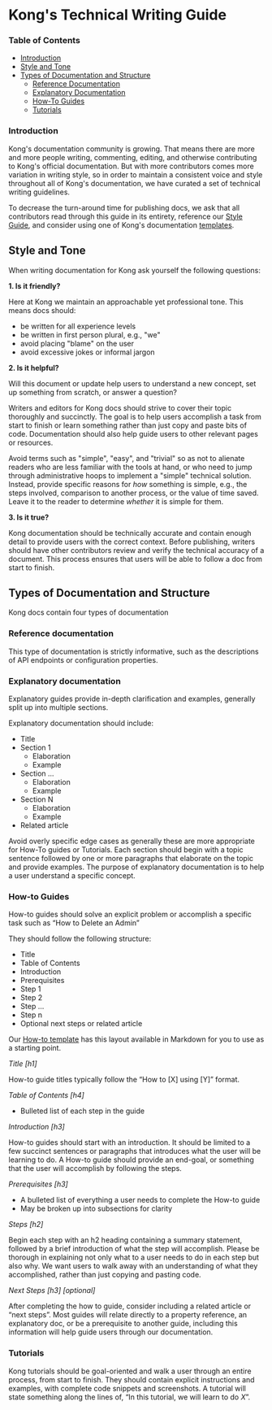 # Kong's Technical Writing Guide

### Table of Contents

- [Introduction](#introduction)
- [Style and Tone](#style-and-tone)
- [Types of Documentation and Structure](#types-of-documentation-and-structure)
  - [Reference Documentation](#reference-documentation)
  - [Explanatory Documentation](#explanatory-documentation)
  - [How-To Guides](#how-to-guides)
  - [Tutorials](#tutorials)


### Introduction

Kong's documentation community is growing. That means there are more and more 
people writing, commenting, editing, and otherwise contributing to Kong's 
official documentation. But with more contributors comes more variation in
writing style, so in order to maintain a consistent voice and style throughout
all of Kong's documentation, we have curated a set of technical writing guidelines. 

To decrease the turn-around time for publishing docs, we ask that all
contributors read through this guide in its entirety, reference our 
[Style Guide](/STYLEGUIDE.md), and consider using one of Kong's documentation
[templates](/templates).


## Style and Tone

When writing documentation for Kong ask yourself the following questions:

**1. Is it friendly?**

Here at Kong we maintain an approachable yet professional tone. This means docs
should:

- be written for all experience levels
- be written in first person plural, e.g., "we"
- avoid placing "blame" on the user
- avoid excessive jokes or informal jargon


**2. Is it helpful?**

Will this document or update help users to understand a new concept, set up
something from scratch, or answer a question?

Writers and editors for Kong docs should strive to cover their topic thoroughly 
and succinctly. The goal is to help users accomplish a task from start to finish
or learn something rather than just copy and paste bits of code. Documentation
should also help guide users to other relevant pages or resources.

Avoid terms such as "simple", "easy", and "trivial" so as not to alienate readers 
who are less familiar with the tools at hand, or who need to jump through 
administrative hoops to implement a "simple" technical solution. Instead, provide 
specific reasons for _how_ something is simple, e.g., the steps involved, 
comparison to another process, or the value of time saved. Leave it to 
the reader to determine _whether_ it is simple for them.

**3. Is it true?**

Kong documentation should be technically accurate and contain enough detail to 
provide users with the correct context. Before publishing, writers should have
other contributors review and verify the technical accuracy of a document. This
process ensures that users will be able to follow a doc from start to finish.

## Types of Documentation and Structure

Kong docs contain four types of documentation


### Reference documentation

This type of documentation is strictly informative, such as the descriptions of API
endpoints or configuration properties.


### Explanatory documentation

Explanatory guides provide in-depth clarification and examples, generally split
up into multiple sections.

Explanatory documentation should include:

* Title
* Section 1
    * Elaboration
    * Example
* Section ...
    * Elaboration
    * Example
* Section N
    * Elaboration
    * Example
* Related article

Avoid overly specific edge cases as generally these are more appropriate for
How-To guides or Tutorials. Each section should begin with a topic sentence
followed by one or more paragraphs that elaborate on the topic and provide
examples. The purpose of explanatory documentation is to help a user understand
a specific concept.


### How-to Guides

How-to guides should solve an explicit problem or accomplish a specific task
such as “How to Delete an Admin”

They should follow the following structure:

* Title
* Table of Contents
* Introduction
* Prerequisites
* Step 1 
* Step 2
* Step ...
* Step n
* Optional next steps or related article

Our [How-to template](/templates/how-to.md) has this layout available in Markdown for you to use as
a starting point.

*Title [h1]*

How-to guide titles typically follow the “How to [X] using [Y]” format.

*Table of Contents [h4]*
 
 - Bulleted list of each step in the guide

*Introduction [h3]*

How-to guides should start with an introduction. It should be limited to a few
succinct sentences or paragraphs that introduces what the user will be learning
to do. A How-to guide should provide an end-goal, or something that the user
will accomplish by following the steps. 

*Prerequisites [h3]*

* A bulleted list of everything a user needs to complete the How-to guide
* May be broken up into subsections for clarity

*Steps [h2]*

Begin each step with an h2 heading containing a summary statement, followed by
a brief introduction of what the step will accomplish. Please be thorough in
explaining not only what to a user needs to do in each step but also why. We
want users to walk away with an understanding of what they accomplished,
rather than just copying and pasting code.

*Next Steps [h3] [optional]*

After completing the how to guide, consider including a related article or
“next steps”. Most guides will relate directly to a property reference, an
explanatory doc, or be a prerequisite to another guide, including this
information will help guide users through our documentation.


### Tutorials

Kong tutorials should be goal-oriented and walk a user through an entire process,
from start to finish. They should contain explicit instructions and examples,
with complete code snippets and screenshots. A tutorial will state something
along the lines of, “In this tutorial, we will learn to do *X*”. 
